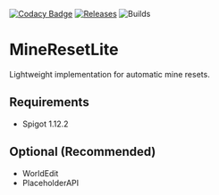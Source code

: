 [![Codacy Badge](https://api.codacy.com/project/badge/Grade/6bba0d80405e4545bb273f90cc1d58e4)](https://www.codacy.com/app/sarhatabaot/MineResetLite?utm_source=github.com&amp;utm_medium=referral&amp;utm_content=sarhatabaot/MineResetLite&amp;utm_campaign=Badge_Grade)
[![Releases](https://img.shields.io/badge/release-v0.2.1-blue.svg)](https://github.com/sarhatabaot/MineResetLite/releases)
![Builds](https://img.shields.io/badge/build-v0.2.3-green.svg)

MineResetLite
=============

Lightweight implementation for automatic mine resets.

## Requirements
* Spigot 1.12.2
## Optional (Recommended)
* WorldEdit
* PlaceholderAPI
